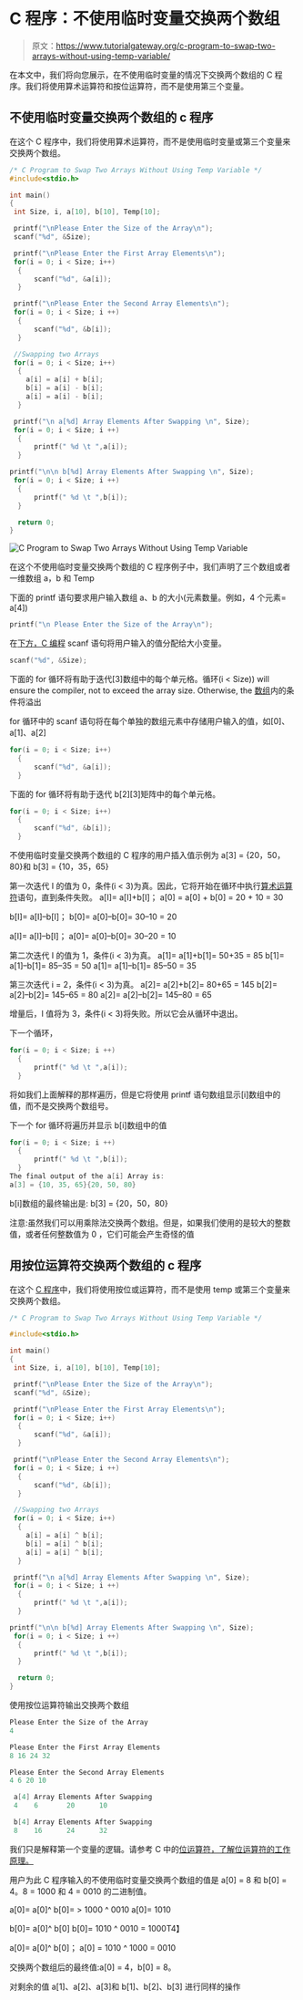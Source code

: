 # C 程序：不使用临时变量交换两个数组

> 原文：<https://www.tutorialgateway.org/c-program-to-swap-two-arrays-without-using-temp-variable/>

在本文中，我们将向您展示，在不使用临时变量的情况下交换两个数组的 C 程序。我们将使用算术运算符和按位运算符，而不是使用第三个变量。

## 不使用临时变量交换两个数组的 c 程序

在这个 C 程序中，我们将使用算术运算符，而不是使用临时变量或第三个变量来交换两个数组。

```c
/* C Program to Swap Two Arrays Without Using Temp Variable */
#include<stdio.h>

int main()
{
 int Size, i, a[10], b[10], Temp[10];

 printf("\nPlease Enter the Size of the Array\n");
 scanf("%d", &Size);

 printf("\nPlease Enter the First Array Elements\n");
 for(i = 0; i < Size; i++)
  {
      scanf("%d", &a[i]);
  }

 printf("\nPlease Enter the Second Array Elements\n");
 for(i = 0; i < Size; i ++)
  {
      scanf("%d", &b[i]);
  }

 //Swapping two Arrays 
 for(i = 0; i < Size; i++)
  {
    a[i] = a[i] + b[i];
    b[i] = a[i] - b[i]; 
    a[i] = a[i] - b[i];
  }

 printf("\n a[%d] Array Elements After Swapping \n", Size); 
 for(i = 0; i < Size; i ++)
  {
      printf(" %d \t ",a[i]);
  }

printf("\n\n b[%d] Array Elements After Swapping \n", Size); 
 for(i = 0; i < Size; i ++)
  {
      printf(" %d \t ",b[i]);
  }

  return 0;
} 
```

![C Program to Swap Two Arrays Without Using Temp Variable](img/2762bb07a5c5ce02c64c025b0be5d019.png)

在这个不使用临时变量交换两个数组的 C 程序例子中，我们声明了三个数组或者一维数组 a，b 和 Temp

下面的 printf 语句要求用户输入数组 a、b 的大小(元素数量。例如，4 个元素= a[4])

```c
printf("\n Please Enter the Size of the Array\n");
```

在[下方，C 编程](https://www.tutorialgateway.org/c-programming/) scanf 语句将用户输入的值分配给大小变量。

```c
scanf("%d", &Size);
```

下面的 for 循环将有助于迭代[3]数组中的每个单元格。循环(i < Size)) will ensure the compiler, not to exceed the array size. Otherwise, the [数组](https://www.tutorialgateway.org/array-in-c/)内的条件将溢出

for 循环中的 scanf 语句将在每个单独的数组元素中存储用户输入的值，如[0]、a[1]、a[2]

```c
for(i = 0; i < Size; i++)
  {
      scanf("%d", &a[i]);
  }
```

下面的 for 循环将有助于迭代 b[2][3]矩阵中的每个单元格。

```c
for(i = 0; i < Size; i++)
  {
      scanf("%d", &b[i]);
  }

```

不使用临时变量交换两个数组的 C 程序的用户插入值示例为
a[3] = {20，50，80}和
b[3] = {10，35，65}

第一次迭代
I 的值为 0，条件(i < 3)为真。因此，它将开始在循环中执行[算术运算符](https://www.tutorialgateway.org/arithmetic-operators-in-c/)语句，直到条件失败。
a[I]= a[I]+b[I]；
a[0] = a[0] + b[0] = 20 + 10 = 30

b[I]= a[I]–b[I]；
b[0]= a[0]–b[0]= 30–10 = 20

a[I]= a[I]–b[I]；
a[0]= a[0]–b[0]= 30–20 = 10

第二次迭代
I 的值为 1，条件(i < 3)为真。
a[1]= a[1]+b[1]= 50+35 = 85
b[1]= a[1]–b[1]= 85–35 = 50
a[1]= a[1]–b[1]= 85–50 = 35

第三次迭代
i = 2，条件(i < 3)为真。
a[2]= a[2]+b[2]= 80+65 = 145
b[2]= a[2]–b[2]= 145–65 = 80
a[2]= a[2]–b[2]= 145–80 = 65

增量后，I 值将为 3，条件(i < 3)将失败。所以它会从循环中退出。

下一个循环，

```c
for(i = 0; i < Size; i ++)
  {
      printf(" %d \t ",a[i]);
  }
```

将如我们上面解释的那样遍历，但是它将使用 printf 语句数组显示[i]数组中的值，而不是交换两个数组号。

下一个 for 循环将遍历并显示 b[i]数组中的值

```c
for(i = 0; i < Size; i ++)
  {
      printf(" %d \t ",b[i]);
  }
The final output of the a[i] Array is:
a[3] = {10, 35, 65}{20, 50, 80}
```

b[i]数组的最终输出是:
b[3] = {20，50，80}

注意:虽然我们可以用乘除法交换两个数组。但是，如果我们使用的是较大的整数值，或者任何整数值为 0 ，它们可能会产生奇怪的值

## 用按位运算符交换两个数组的 c 程序

在这个 [C 程序](https://www.tutorialgateway.org/c-programming-examples/)中，我们将使用按位或运算符，而不是使用 temp 或第三个变量来交换两个数组。

```c
/* C Program to Swap Two Arrays Without Using Temp Variable */

#include<stdio.h>

int main()
{
 int Size, i, a[10], b[10], Temp[10];

 printf("\nPlease Enter the Size of the Array\n");
 scanf("%d", &Size);

 printf("\nPlease Enter the First Array Elements\n");
 for(i = 0; i < Size; i++)
  {
      scanf("%d", &a[i]);
  }

 printf("\nPlease Enter the Second Array Elements\n");
 for(i = 0; i < Size; i ++)
  {
      scanf("%d", &b[i]);
  }

 //Swapping two Arrays 
 for(i = 0; i < Size; i++)
  {
    a[i] = a[i] ^ b[i];
    b[i] = a[i] ^ b[i]; 
    a[i] = a[i] ^ b[i];
  }

 printf("\n a[%d] Array Elements After Swapping \n", Size); 
 for(i = 0; i < Size; i ++)
  {
      printf(" %d \t ",a[i]);
  }

printf("\n\n b[%d] Array Elements After Swapping \n", Size); 
 for(i = 0; i < Size; i ++)
  {
      printf(" %d \t ",b[i]);
  }

  return 0;
} 
```

使用按位运算符输出交换两个数组

```c
Please Enter the Size of the Array
4

Please Enter the First Array Elements
8 16 24 32

Please Enter the Second Array Elements
4 6 20 10

 a[4] Array Elements After Swapping 
 4 	  6 	  20 	  10 	 

 b[4] Array Elements After Swapping 
 8 	  16 	  24 	  32 
```

我们只是解释第一个变量的逻辑。请参考 C 中的[位运算符，了解位运算符的工作原理。](https://www.tutorialgateway.org/bitwise-operators-in-c/)

用户为此 C 程序输入的不使用临时变量交换两个数组的值是 a[0] = 8 和 b[0] = 4。8 = 1000 和 4 = 0010 的二进制值。

a[0]= a[0]^ b[0]= > 1000 ^ 0010
a[0]= 1010

b[0]= a[0]^ b[0]
b[0]= 1010 ^ 0010 = 1000T4】

a[0]= a[0]^ b[0]；
a[0] = 1010 ^ 1000 = 0010

交换两个数组后的最终值:a[0] = 4，b[0] = 8。

对剩余的值 a[1]、a[2]、a[3]和 b[1]、b[2]、b[3] 进行同样的操作
